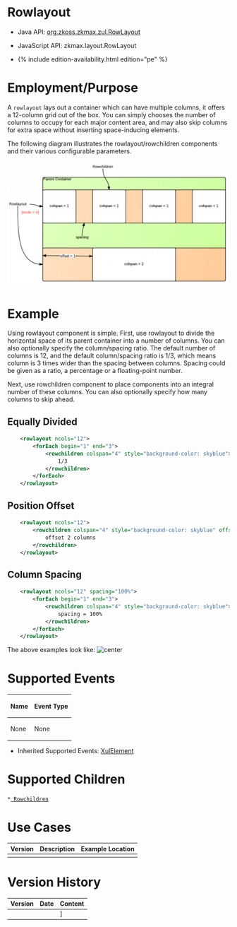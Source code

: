 

# Rowlayout

- Java API: [org.zkoss.zkmax.zul.RowLayout](https://www.zkoss.org/javadoc/latest/zk/org/zkoss/zkmax/zul/RowLayout.html)
- JavaScript API:
  <javadoc directory="jsdoc">zkmax.layout.RowLayout</javadoc>

- {% include edition-availability.html edition="pe" %}

# Employment/Purpose

A `rowlayout` lays out a container which can have multiple columns, it
offers a 12-column grid out of the box. You can simply chooses the
number of columns to occupy for each major content area, and may also
skip columns for extra space without inserting space-inducing elements.

The following diagram illustrates the rowlayout/rowchildren components
and their various configurable parameters.

![](/zk_component_ref/images/ZKComRef_Rowlayout.PNG )

# Example

Using rowlayout component is simple. First, use rowlayout to divide the
horizontal space of its parent container into a number of columns. You
can also optionally specify the column/spacing ratio. The default number
of columns is 12, and the default column/spacing ratio is 1/3, which
means column is 3 times wider than the spacing between columns. Spacing
could be given as a ratio, a percentage or a floating-point number.

Next, use rowchildren component to place components into an integral
number of these columns. You can also optionally specify how many
columns to skip ahead.

## Equally Divided

```xml
    <rowlayout ncols="12">
        <forEach begin="1" end="3">
            <rowchildren colspan="4" style="background-color: skyblue">
                1/3
            </rowchildren>
        </forEach>
    </rowlayout>
```

## Position Offset

```xml
    <rowlayout ncols="12">
        <rowchildren colspan="4" style="background-color: skyblue" offset="2">
            offset 2 columns
        </rowchildren>
    </rowlayout>
```

## Column Spacing

```xml
    <rowlayout ncols="12" spacing="100%">
        <forEach begin="1" end="3">
            <rowchildren colspan="4" style="background-color: skyblue">
                spacing = 100%
            </rowchildren>
        </forEach>
    </rowlayout>
```

The above examples look like: ![ center](rowlayout-examples.png " center")

# Supported Events

<table>
<thead>
<tr class="header">
<th><center>
<p>Name</p>
</center></th>
<th><center>
<p>Event Type</p>
</center></th>
</tr>
</thead>
<tbody>
<tr class="odd">
<td><p>None</p></td>
<td><p>None</p></td>
</tr>
</tbody>
</table>

- Inherited Supported Events: [ XulElement]({{site.baseurl}}/zk_component_ref/base_components/xulelement#Supported_Events)

# Supported Children

`*`[` Rowchildren`]({{site.baseurl}}/zk_component_ref/layouts/rowlayout/rowchildren)

# Use Cases

| Version | Description | Example Location |
|---------|-------------|------------------|
|         |             |                  |

# Version History



| Version | Date | Content |
|---------|------|---------|
|         |      | \]      |


